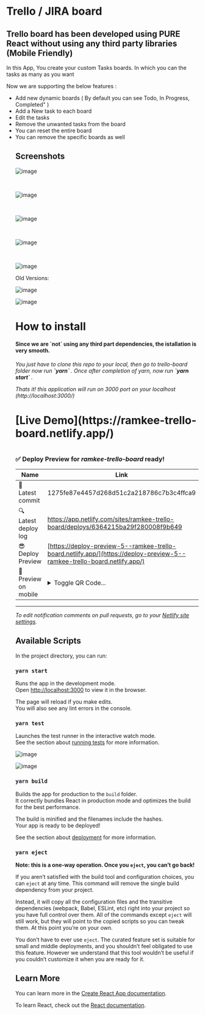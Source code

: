 # Trello / JIRA board

<h2>Trello board has been developed using PURE React without using any third party libraries (Mobile Friendly) </h2>
<p>
  In this App, You create your custom Tasks boards. In which you can the tasks as many as you want
</p>

<p>
Now we are supporting the below features : 
<ul>
<li>
  Add new dynamic boards ( By default you can see Todo, In Progress, Completed" )
  </li>
  <li>
   Add a New task to each board
  </li>
  <li>
   Edit the tasks
  </li>
  <li>
   Remove the unwanted tasks from the board
  </li>
  <li>
   You can reset the entire board
  </li>
  <li>
   You can remove the specific boards as well
  </li>
</p>



<h2> Screenshots </h2>

![image](https://user-images.githubusercontent.com/7554386/200234389-9016f02d-0813-4694-bc02-07b2d02159c6.png)

<br />

![image](https://user-images.githubusercontent.com/7554386/200234478-b3f5de08-b7d0-4d59-9f1c-55f985f1a136.png)

<br />

![image](https://user-images.githubusercontent.com/7554386/200234574-ef06fec2-30b6-450f-b81e-aedbbded61fc.png)

<br />

![image](https://user-images.githubusercontent.com/7554386/200234624-f3d52862-623c-4009-94e5-f0ccc9ea5488.png)


<br />

![image](https://user-images.githubusercontent.com/7554386/200234710-f2edbbff-74ba-42d7-a042-42247c32dff9.png)


Old Versions:

![image](https://user-images.githubusercontent.com/7554386/200120497-25090f43-6b0f-4a9e-a5db-7b856bf1c34d.png)

![image](https://user-images.githubusercontent.com/7554386/199990136-1dcd0a34-547e-4653-a9db-6290139c65d2.png)


<h1> How to install </h1>
<h4> Since we are `not` using any third part dependencies, the istallation is very smooth. </h4>
<h6> You just have to clone this repo to your local, then go to trello-board folder now run <b> `yarn` </b>. Once after completion of yarn, now run <b> `yarn start` </b>.

Thats it! this application will run on 3000 port on your localhost  (http://localhost:3000/)
</h6>

<h1> [Live Demo](https://ramkee-trello-board.netlify.app/) <h1>

### <span aria-hidden="true">✅</span> Deploy Preview for *ramkee-trello-board* ready!


|  Name | Link |
|---------------------------------|------------------------|
|<span aria-hidden="true">🔨</span> Latest commit | 1275fe87e4457d268d51c2a218786c7b3c4ffca9 |
|<span aria-hidden="true">🔍</span> Latest deploy log | https://app.netlify.com/sites/ramkee-trello-board/deploys/6364215ba29f280008f9b649 |
|<span aria-hidden="true">😎</span> Deploy Preview | [https://deploy-preview-5--ramkee-trello-board.netlify.app/](https://deploy-preview-5--ramkee-trello-board.netlify.app/) |
|<span aria-hidden="true">📱</span> Preview on mobile | <details><summary> Toggle QR Code... </summary><br /><br />![QR Code](https://app.netlify.com/qr-code/eyJ0eXAiOiJKV1QiLCJhbGciOiJIUzI1NiJ9.eyJ1cmwiOiJodHRwczovL2RlcGxveS1wcmV2aWV3LTUtLXJhbWtlZS10cmVsbG8tYm9hcmQubmV0bGlmeS5hcHAifQ.UfdK9hDEDXbl2oJYb9vfCTuFljwDSKqx0_HToiqkyTI)<br /><br />_Use your smartphone camera to open QR code link._</details> |
---

_To edit notification comments on pull requests, go to your [Netlify site settings](https://app.netlify.com/sites/ramkee-trello-board/settings/deploys#deploy-notifications)._

## Available Scripts

In the project directory, you can run:

### `yarn start`

Runs the app in the development mode.\
Open [http://localhost:3000](http://localhost:3000) to view it in the browser.

The page will reload if you make edits.\
You will also see any lint errors in the console.

### `yarn test`

Launches the test runner in the interactive watch mode.\
See the section about [running tests](https://facebook.github.io/create-react-app/docs/running-tests) for more information.

![image](https://user-images.githubusercontent.com/7554386/200234949-19504831-04f1-4aec-bd86-3585116506e2.png)

![image](https://user-images.githubusercontent.com/7554386/200234997-416b0fcd-5e51-4410-90bf-57dd1f48d067.png)


### `yarn build`

Builds the app for production to the `build` folder.\
It correctly bundles React in production mode and optimizes the build for the best performance.

The build is minified and the filenames include the hashes.\
Your app is ready to be deployed!

See the section about [deployment](https://facebook.github.io/create-react-app/docs/deployment) for more information.

### `yarn eject`

**Note: this is a one-way operation. Once you `eject`, you can’t go back!**

If you aren’t satisfied with the build tool and configuration choices, you can `eject` at any time. This command will remove the single build dependency from your project.

Instead, it will copy all the configuration files and the transitive dependencies (webpack, Babel, ESLint, etc) right into your project so you have full control over them. All of the commands except `eject` will still work, but they will point to the copied scripts so you can tweak them. At this point you’re on your own.

You don’t have to ever use `eject`. The curated feature set is suitable for small and middle deployments, and you shouldn’t feel obligated to use this feature. However we understand that this tool wouldn’t be useful if you couldn’t customize it when you are ready for it.

## Learn More

You can learn more in the [Create React App documentation](https://facebook.github.io/create-react-app/docs/getting-started).

To learn React, check out the [React documentation](https://reactjs.org/).
